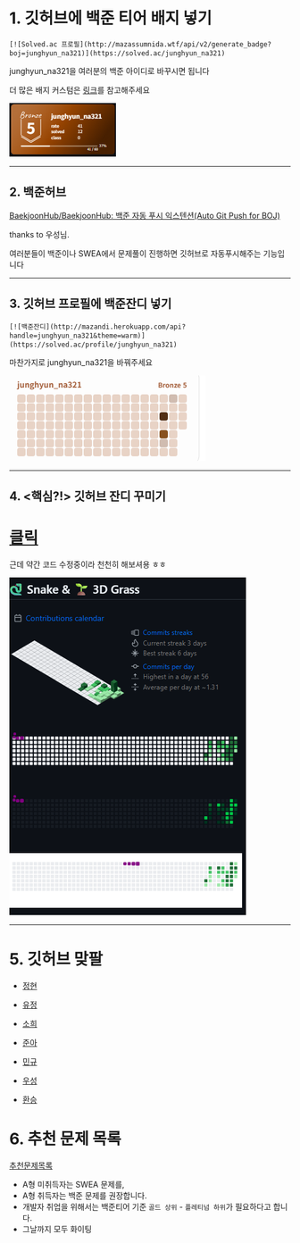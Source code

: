 # 1. 깃허브에 백준 티어 배지 넣기

```
[![Solved.ac 프로필](http://mazassumnida.wtf/api/v2/generate_badge?boj=junghyun_na321)](https://solved.ac/junghyun_na321)
```

junghyun_na321을 여러분의 백준 아이디로 바꾸시면 됩니다

더 많은 배지 커스텀은 [링크](https://github.com/mazassumnida/mazassumnida)를 참고해주세요 

![백준티어배지](images/image1.png)


------

## 2. 백준허브

[BaekjoonHub/BaekjoonHub: 백준 자동 푸시 익스텐션(Auto Git Push for BOJ)](https://github.com/BaekjoonHub/BaekjoonHub)

thanks to 우성님.

여러분들이 백준이나 SWEA에서 문제풀이 진행하면 깃허브로 자동푸시해주는 기능입니다 

------

## 3. 깃허브 프로필에 백준잔디 넣기

```
[![백준잔디](http://mazandi.herokuapp.com/api?handle=junghyun_na321&theme=warm)](https://solved.ac/profile/junghyun_na321)
```

마찬가지로 junghyun_na321을 바꿔주세요 

![백준잔디](images/image2.png)

------

## 4. <핵심?!> 깃허브 잔디 꾸미기

# [클릭](https://github.com/najung-h/WIL/tree/master/깃허브_잔디_꾸미기_0826)

근데 약간 코드 수정중이라 천천히 해보셔용 ㅎㅎ 

![깃꾸](images/image3.png)

------

# 5. 깃허브 맞팔

- [정현](https://github.com/najung-h)

- [유정](https://github.com/yjspheal)
- [소희](https://github.com/hann2a)
- [준아](https://github.com/ajjoona-git)
- [민규](https://github.com/mingyukang5420)
- [우성](https://github.com/13aek)
- [환승](https://github.com/hwanseung251)

# 6. 추천 문제 목록

[추천문제목록](https://www.notion.so/Advanced-2303cb37136a81f18460e8308af94255)

- A형 미취득자는 SWEA 문제를,
- A형 취득자는 백준 문제를 권장합니다.
- 개발자 취업을 위해서는 백준티어 기준 `골드 상위` - `플레티넘 하위`가 필요하다고 합니다. 
- 그날까지 모두 화이팅